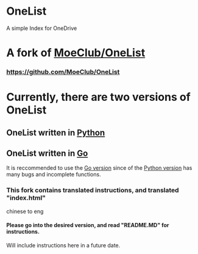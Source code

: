 # OneList
A simple Index for OneDrive

# A fork of [MoeClub/OneList](https://github.com/MoeClub/OneList)
### https://github.com/MoeClub/OneList

# Currently, there are two versions of OneList
## OneList written in [Python](https://github.com/reaitten/OneList/blob/master/Python%20Version/README.md)
## OneList written in [Go](https://github.com/reaitten/OneList/blob/master/Go%20Version/README.MD)

It is reccommended to use the [Go version](https://github.com/reaitten/OneList/blob/master/Go%20Version/README.MD) since of the [Python version](https://github.com/reaitten/OneList/blob/master/Python%20Version/README.md) has many bugs and incomplete functions.


### This fork contains translated instructions, and translated "index.html"
chinese to eng
#### Please go into the desired version, and read "README.MD" for instructions.
Will include instructions here in a future date.
